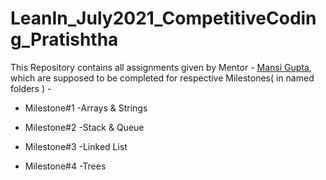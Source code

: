 # LeanIn_July2021_CompetitiveCoding_Pratishtha

This Repository contains all assignments given by Mentor - [Mansi Gupta](https://github.com/drmansi2000), which are supposed to be completed for respective Milestones( in named folders ) -

- Milestone#1 -Arrays & Strings

- Milestone#2 -Stack & Queue

- Milestone#3 -Linked List

- Milestone#4 -Trees
